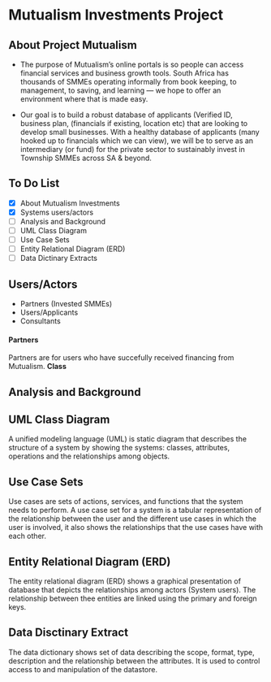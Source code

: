 # Mutualism Investments Project

## About Project Mutualism
* The purpose of Mutualism’s online portals is so people can access financial services and business growth tools. South Africa has thousands of SMMEs operating informally from book keeping, to management, to saving, and learning — we hope to offer an environment where that is made easy. 

* Our goal is to build a robust database of applicants (Verified ID, business plan, (financials if existing, location etc) that are looking to develop small businesses. With a healthy database of applicants (many hooked up to financials which we can view), we will be to serve as an intermediary (or fund) for the private sector to sustainably invest in Township SMMEs across SA & beyond.  

## To Do List
- [x] About Mutualism Investments
- [x] Systems users/actors 
- [ ] Analysis and Background 
- [ ] UML Class Diagram
- [ ] Use Case Sets 
- [ ] Entity Relational Diagram (ERD)
- [ ] Data Dictinary Extracts

## Users/Actors
* Partners (Invested SMMEs)
* Users/Applicants
* Consultants

#### Partners
Partners are for users who have succefully received financing from Mutualism.
**Class**


## Analysis and Background

## UML Class Diagram
A unified modeling language (UML) is static diagram that describes the structure of a system by showing the systems: classes, attributes, operations and the relationships among objects.

## Use Case Sets
Use cases are sets of actions, services, and functions that the system needs to perform. A use case set for a system is a tabular representation of the relationship between the user and the different use cases in which the user is involved, it also shows the relationships that the use cases have with each other. 

## Entity Relational Diagram (ERD)
The entity relational diagram (ERD) shows a graphical presentation of database that depicts the relationships among actors (System users). The relationship between thee entities are linked using the primary and foreign keys.

## Data Disctinary Extract
The data dictionary shows set of data describing the scope, format, type, description and the relationship between the attributes. It is used to control access to and manipulation of the datastore.

